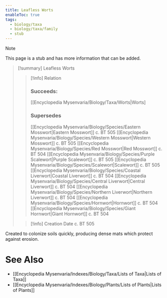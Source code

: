 ```yaml
---
title: Leafless Worts
enableToc: true
tags:
  - biology/taxa
  - biology/taxa/family
  - stub
---
```


> [!note]
> This page is a stub and has more information that can be added.

> [!summary] Leafless Worts
> > [!info] Relation
> > ### Succeeds:
> > [[Encyclopedia Mysenvaria/Biology/Taxa/Worts|Worts]
> > ### Supersedes 
> > [[Encyclopedia Mysenvaria/Biology/Species/Eastern Mosswort|Eastern Mosswort]] c. BT 505
> > [[Encyclopedia Mysenvaria/Biology/Species/Western Mosswort|Western Mosswort]] c. BT 505
> > [[Encyclopedia Mysenvaria/Biology/Species/Red Mosswort|Red Mosswort]] c. BT 504
> > [[Encyclopedia Mysenvaria/Biology/Species/Purple Scalewort|Purple Scalewort]] c. BT 505
> > [[Encyclopedia Mysenvaria/Biology/Species/Scalewort|Scalewort]] c. BT 505
> > [[Encyclopedia Mysenvaria/Biology/Species/Coastal Liverwort|Coastal Liverwort]] c. BT 504
> > [[Encyclopedia Mysenvaria/Biology/Species/Central Liverwort|Central Liverwort]] c. BT 504
> > [[Encyclopedia Mysenvaria/Biology/Species/Northern Liverwort|Northern Liverwort]] c. BT 504
> > [[Encyclopedia Mysenvaria/Biology/Species/Hornwort|Hornwort]] c. BT 504
> > [[Encyclopedia Mysenvaria/Biology/Species/Giant Hornwort|Giant Hornwort]] c. BT 504
>
> > [!info] Creation Date
> > c. BT 505

Created to colonize soils quickly, producing dense mats which protect against erosion.

# See Also
- [[Encyclopedia Mysenvaria/Indexes/Biology/Taxa/Lists of Taxa|Lists of Taxa]]
- [[Encyclopedia Mysenvaria/Indexes/Biology/Plants/Lists of Plants|Lists of Plants]]
